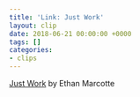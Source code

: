 ```yaml
---
title: 'Link: Just Work'
layout: clip
date: 2018-06-21 00:00:00 +0000
tags: []
categories:
- clips
---
```

[Just Work](https://ethanmarcotte.com/wrote/just-work/) by Ethan Marcotte

